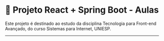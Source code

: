 # 📘 Projeto React + Spring Boot - Aulas
Este projeto é destinado ao estudo da disciplina Tecnologia para Front-end Avançado, do curso Sistemas para Internet, UNIESP. 

---

